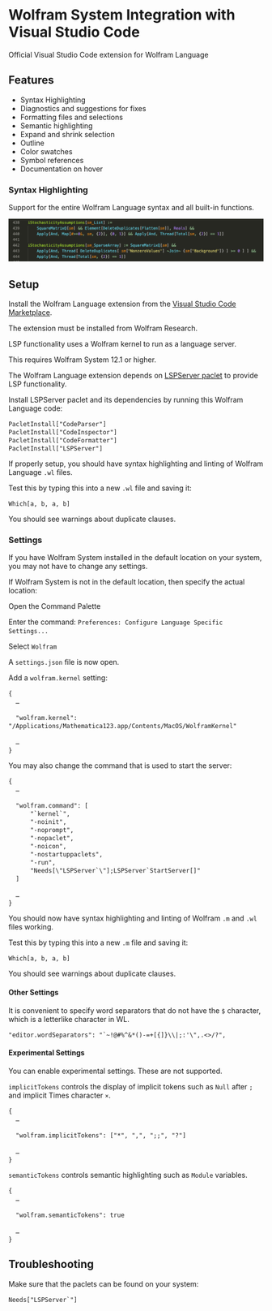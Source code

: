 # Wolfram System Integration with Visual Studio Code

Official Visual Studio Code extension for Wolfram Language


## Features

* Syntax Highlighting
* Diagnostics and suggestions for fixes
* Formatting files and selections
* Semantic highlighting
* Expand and shrink selection
* Outline
* Color swatches
* Symbol references
* Documentation on hover

### Syntax Highlighting

Support for the entire Wolfram Language syntax and all built-in functions.

![highlighting](docs/highlighting.png)


## Setup

<!--  filter me START -->
Install the Wolfram Language extension from the [Visual Studio Code Marketplace](https://marketplace.visualstudio.com/items?itemName=WolframResearch.wolfram).

The extension must be installed from Wolfram Research.
<!--  filter me END -->

LSP functionality uses a Wolfram kernel to run as a language server.

This requires Wolfram System 12.1 or higher.

The Wolfram Language extension depends on [LSPServer paclet](https://github.com/WolframResearch/lspserver) to provide LSP functionality.

Install LSPServer paclet and its dependencies by running this Wolfram Language code:
```
PacletInstall["CodeParser"]
PacletInstall["CodeInspector"]
PacletInstall["CodeFormatter"]
PacletInstall["LSPServer"]
```

If properly setup, you should have syntax highlighting and linting of Wolfram Language `.wl` files.

Test this by typing this into a new `.wl` file and saving it:
```
Which[a, b, a, b]
```

You should see warnings about duplicate clauses.


### Settings

If you have Wolfram System installed in the default location on your system, you may not have to change any settings.

If Wolfram System is not in the default location, then specify the actual location:

Open the Command Palette

Enter the command:
`Preferences: Configure Language Specific Settings...`

Select `Wolfram`

A `settings.json` file is now open.

Add a `wolfram.kernel` setting:
```
{
  …

  "wolfram.kernel": "/Applications/Mathematica123.app/Contents/MacOS/WolframKernel"

  …
}

```

You may also change the command that is used to start the server:
```
{
  …

  "wolfram.command": [
      "`kernel`",
      "-noinit",
      "-noprompt",
      "-nopaclet",
      "-noicon",
      "-nostartuppaclets",
      "-run",
      "Needs[\"LSPServer`\"];LSPServer`StartServer[]"
  ]

  …
}
```

You should now have syntax highlighting and linting of Wolfram `.m` and `.wl` files working.

Test this by typing this into a new `.m` file and saving it:
```
Which[a, b, a, b]
```

You should see warnings about duplicate clauses.

#### Other Settings

It is convenient to specify word separators that do not have the `$` character, which is a letterlike character in WL.

```
"editor.wordSeparators": "`~!@#%^&*()-=+[{]}\\|;:'\",.<>/?",
```


#### Experimental Settings

You can enable experimental settings. These are not supported.

`implicitTokens` controls the display of implicit tokens such as `Null` after `;` and implicit Times character `×`.

```
{
  …

  "wolfram.implicitTokens": ["*", ",", ";;", "?"]

  …
}
```

`semanticTokens` controls semantic highlighting such as `Module` variables.

```
{
  …

  "wolfram.semanticTokens": true

  …
}
```


## Troubleshooting

Make sure that the paclets can be found on your system:
```
Needs["LSPServer`"]
```
